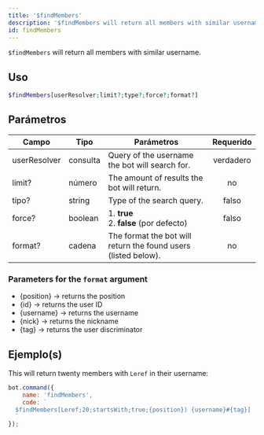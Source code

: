 ```yaml
---
title: '$findMembers'
description: '$findMembers will return all members with similar username.'
id: findMembers
---
```


`$findMembers` will return all members with similar username.

## Uso

```php
$findMembers[userResolver;limit?;type?;force?;format?]
```

## Parámetros

| Campo        | Tipo     | Parámetros                                                     | Requerido |
| ------------ | -------- | -------------------------------------------------------------- |:---------:|
| userResolver | consulta | Query of the username the bot will search for.                 | verdadero |
| limit?       | número   | The amount of results the bot will return.                     |    no     |
| tipo?        | string   | Type of the search query.                                      |   falso   |
| force?       | boolean  | 1. **true** <br /> 2. **false** (por defecto)            |   falso   |
| format?      | cadena   | The format the bot will return the found users (listed below). |    no     |

### Parameters for the `format` argument

* {position} -> returns the position
* {id} -> returns the user ID
* {username} -> returns the username
* {nick} -> returns the nickname
* {tag} -> returns the user discriminator

## Ejemplo(s)

This will return twenty members with `Leref` in their username:

```javascript
bot.command({
    name: 'findMembers',
    code: `
  $findMembers[Leref;20;startsWith;true;{position}) {username}#{tag}]
  `
});
```
